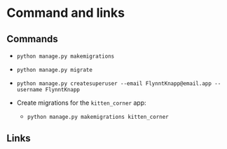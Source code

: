 # Command and links

## Commands

- `python manage.py makemigrations`
- `python manage.py migrate`
- `python manage.py createsuperuser --email FlynntKnapp@email.app --username FlynntKnapp`

- Create migrations for the `kitten_corner` app:
    - `python manage.py makemigrations kitten_corner`

## Links
